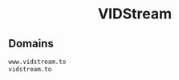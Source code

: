 


<h1 align="center">VIDStream</h1>  


## Domains


```html
www.vidstream.to
vidstream.to
```  

<br>
